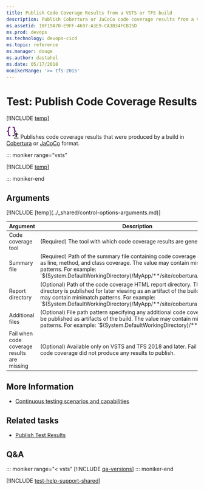 ```yaml
---
title: Publish Code Coverage Results from a VSTS or TFS build
description: Publish Cobertura or JaCoCo code coverage results from a VSTS or TFS build
ms.assetid: 18F19A70-E9FF-4697-A3E9-CA3B34FCB15D
ms.prod: devops
ms.technology: devops-cicd
ms.topic: reference
ms.manager: douge
ms.author: dastahel
ms.date: 05/17/2018
monikerRange: '>= tfs-2015'
---
```


# Test: Publish Code Coverage Results

[!INCLUDE [temp](../../_shared/version-tfs-2015-rtm.md)]

![icon](_img/publish-code-coverage-results-icon.png)
Publishes code coverage results that were produced by a build in [Cobertura](http://cobertura.github.io/cobertura/) or [JaCoCo](http://www.eclemma.org/jacoco/) format.

::: moniker range="vsts"

[!INCLUDE [temp](../_shared/yaml/PublishCodeCoverageResultsV1.1.md)]

::: moniker-end

## Arguments

<table><thead><tr><th>Argument</th><th>Description</th></tr></thead>
<tr><td>Code coverage tool</td><td>(Required) The tool with which code coverage results are generated.</td></tr>
<tr><td>Summary file</td><td>(Required) Path of the summary file containing code coverage statistics, such as line, method, and class coverage. The value may contain minimatch patterns. For example: `$(System.DefaultWorkingDirectory)/MyApp/**/site/cobertura/coverage.xml`</td></tr>
<tr><td>Report directory</td><td>(Optional) Path of the code coverage HTML report directory. The report directory is published for later viewing as an artifact of the build. The value may contain minimatch patterns. For example: `$(System.DefaultWorkingDirectory)/MyApp/**/site/cobertura`</td></tr>
<tr><td>Additional files</td><td>(Optional) File path pattern specifying any additional code coverage files to be published as artifacts of the build. The value may contain minimatch patterns. For example: `$(System.DefaultWorkingDirectory)/**/*.exec`</td></tr>
<tr><td>Fail when code coverage results are missing</td><td>(Optional) Available only on VSTS and TFS 2018 and later. Fail the task if code coverage did not produce any results to publish.</td></tr>
[!INCLUDE [temp](../_shared/control-options-arguments.md)]
</table>


## More Information

* [Continuous testing scenarios and capabilities](../../test/index.md)

## Related tasks

* [Publish Test Results](publish-test-results.md)

## Q&A
<!-- BEGINSECTION class="md-qanda" -->

::: moniker range="< vsts"
[!INCLUDE [qa-versions](../../_shared/qa-versions.md)]
::: moniker-end

<!-- ENDSECTION -->

[!INCLUDE [test-help-support-shared](../../_shared/test-help-support-shared.md)]

